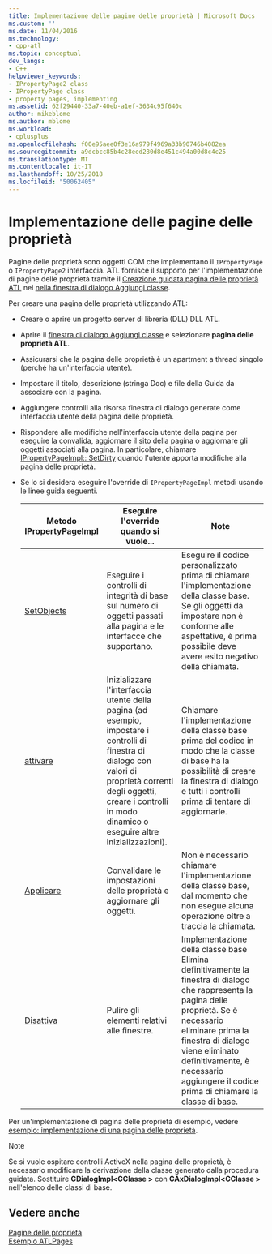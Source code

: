 ```yaml
---
title: Implementazione delle pagine delle proprietà | Microsoft Docs
ms.custom: ''
ms.date: 11/04/2016
ms.technology:
- cpp-atl
ms.topic: conceptual
dev_langs:
- C++
helpviewer_keywords:
- IPropertyPage2 class
- IPropertyPage class
- property pages, implementing
ms.assetid: 62f29440-33a7-40eb-a1ef-3634c95f640c
author: mikeblome
ms.author: mblome
ms.workload:
- cplusplus
ms.openlocfilehash: f00e95aee0f3e16a979f4969a33b90746b4082ea
ms.sourcegitcommit: a9dcbcc85b4c28eed280d8e451c494a00d8c4c25
ms.translationtype: MT
ms.contentlocale: it-IT
ms.lasthandoff: 10/25/2018
ms.locfileid: "50062405"
---
```

# <a name="implementing-property-pages"></a>Implementazione delle pagine delle proprietà

Pagine delle proprietà sono oggetti COM che implementano il `IPropertyPage` o `IPropertyPage2` interfaccia. ATL fornisce il supporto per l'implementazione di pagine delle proprietà tramite il [Creazione guidata pagina delle proprietà ATL](../atl/reference/atl-property-page-wizard.md) nel [nella finestra di dialogo Aggiungi classe](../ide/add-class-dialog-box.md).

Per creare una pagina delle proprietà utilizzando ATL:

- Creare o aprire un progetto server di libreria (DLL) DLL ATL.

- Aprire il [finestra di dialogo Aggiungi classe](../ide/add-class-dialog-box.md) e selezionare **pagina delle proprietà ATL**.

- Assicurarsi che la pagina delle proprietà è un apartment a thread singolo (perché ha un'interfaccia utente).

- Impostare il titolo, descrizione (stringa Doc) e file della Guida da associare con la pagina.

- Aggiungere controlli alla risorsa finestra di dialogo generate come interfaccia utente della pagina delle proprietà.

- Rispondere alle modifiche nell'interfaccia utente della pagina per eseguire la convalida, aggiornare il sito della pagina o aggiornare gli oggetti associati alla pagina. In particolare, chiamare [IPropertyPageImpl:: SetDirty](../atl/reference/ipropertypageimpl-class.md#setdirty) quando l'utente apporta modifiche alla pagina delle proprietà.

- Se lo si desidera eseguire l'override di `IPropertyPageImpl` metodi usando le linee guida seguenti.

   |Metodo IPropertyPageImpl|Eseguire l'override quando si vuole...|Note|
   |------------------------------|----------------------------------|-----------|
   |[SetObjects](../atl/reference/ipropertypageimpl-class.md#setobjects)|Eseguire i controlli di integrità di base sul numero di oggetti passati alla pagina e le interfacce che supportano.|Eseguire il codice personalizzato prima di chiamare l'implementazione della classe base. Se gli oggetti da impostare non è conforme alle aspettative, è prima possibile deve avere esito negativo della chiamata.|
   |[attivare](../atl/reference/ipropertypageimpl-class.md#activate)|Inizializzare l'interfaccia utente della pagina (ad esempio, impostare i controlli di finestra di dialogo con valori di proprietà correnti degli oggetti, creare i controlli in modo dinamico o eseguire altre inizializzazioni).|Chiamare l'implementazione della classe base prima del codice in modo che la classe di base ha la possibilità di creare la finestra di dialogo e tutti i controlli prima di tentare di aggiornarle.|
   |[Applicare](../atl/reference/ipropertypageimpl-class.md#apply)|Convalidare le impostazioni delle proprietà e aggiornare gli oggetti.|Non è necessario chiamare l'implementazione della classe base, dal momento che non esegue alcuna operazione oltre a traccia la chiamata.|
   |[Disattiva](../atl/reference/ipropertypageimpl-class.md#deactivate)|Pulire gli elementi relativi alle finestre.|Implementazione della classe base Elimina definitivamente la finestra di dialogo che rappresenta la pagina delle proprietà. Se è necessario eliminare prima la finestra di dialogo viene eliminato definitivamente, è necessario aggiungere il codice prima di chiamare la classe di base.|

Per un'implementazione di pagina delle proprietà di esempio, vedere [esempio: implementazione di una pagina delle proprietà](../atl/example-implementing-a-property-page.md).

> [!NOTE]
> Se si vuole ospitare controlli ActiveX nella pagina delle proprietà, è necessario modificare la derivazione della classe generato dalla procedura guidata. Sostituire **CDialogImpl\<CClasse >** con **CAxDialogImpl\<CClasse >** nell'elenco delle classi di base.

## <a name="see-also"></a>Vedere anche

[Pagine delle proprietà](../atl/atl-com-property-pages.md)<br/>
[Esempio ATLPages](../visual-cpp-samples.md)
